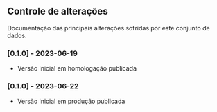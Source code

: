 ## Controle de alterações

Documentação das principais alterações sofridas por este conjunto de dados.

### [0.1.0] - 2023-06-19

- Versão inicial em homologação publicada

### [0.1.0] - 2023-06-22

- Versão inicial em produção publicada
